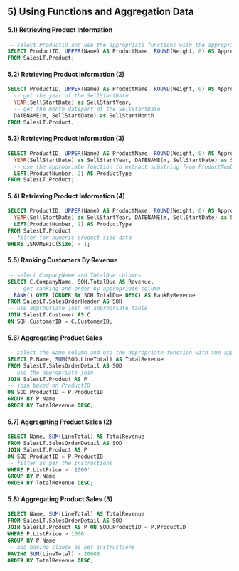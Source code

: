 ## 5) Using Functions and Aggregation Data

#### 5.1) Retrieving Product Information
```SQL
-- select ProductID and use the appropriate functions with the appropriate columns
SELECT ProductID, UPPER(Name) AS ProductName, ROUND(Weight, 0) AS ApproxWeight
FROM SalesLT.Product;
```
#### 5.2) Retrieving Product Information (2)
```SQL
SELECT ProductID, UPPER(Name) AS ProductName, ROUND(Weight, 0) AS ApproxWeight,
  -- get the year of the SellStartDate
  YEAR(SellStartDate) as SellStartYear,
  -- get the month datepart of the SellStartDate
  DATENAME(m, SellStartDate) as SellStartMonth
FROM SalesLT.Product;
```
#### 5.3) Retrieving Product Information (3)
```SQL
SELECT ProductID, UPPER(Name) AS ProductName, ROUND(Weight, 0) AS ApproxWeight,
  YEAR(SellStartDate) as SellStartYear, DATENAME(m, SellStartDate) as SellStartMonth,
  -- use the appropriate function to extract substring from ProductNumber
  LEFT(ProductNumber, 2) AS ProductType
FROM SalesLT.Product;
```
#### 5.4) Retrieving Product Information (4)
```SQL
SELECT ProductID, UPPER(Name) AS ProductName, ROUND(Weight, 0) AS ApproxWeight,
  YEAR(SellStartDate) as SellStartYear, DATENAME(m, SellStartDate) as SellStartMonth,
  LEFT(ProductNumber, 2) AS ProductType
FROM SalesLT.Product
-- filter for numeric product size data
WHERE ISNUMERIC(Size) = 1;
```
#### 5.5) Ranking Customers By Revenue
```SQL
-- select CompanyName and TotalDue columns
SELECT C.CompanyName, SOH.TotalDue AS Revenue,
  -- get ranking and order by appropriate column
  RANK() OVER (ORDER BY SOH.TotalDue DESC) AS RankByRevenue
FROM SalesLT.SalesOrderHeader AS SOH
-- use appropriate join on appropriate table
JOIN SalesLT.Customer AS C
ON SOH.CustomerID = C.CustomerID;
```
#### 5.6) Aggregating Product Sales
```SQL
-- select the Name column and use the appropriate function with the appropriate column
SELECT P.Name, SUM(SOD.LineTotal) AS TotalRevenue
FROM SalesLT.SalesOrderDetail AS SOD
-- use the appropriate join
JOIN SalesLT.Product AS P
-- join based on ProductID
ON SOD.ProductID = P.ProductID
GROUP BY P.Name
ORDER BY TotalRevenue DESC;
```
#### 5.7) Aggregating Product Sales (2)
```SQL
SELECT Name, SUM(LineTotal) AS TotalRevenue
FROM SalesLT.SalesOrderDetail AS SOD
JOIN SalesLT.Product AS P
ON SOD.ProductID = P.ProductID
-- filter as per the instructions
WHERE P.ListPrice > '1000'
GROUP BY P.Name
ORDER BY TotalRevenue DESC;
```
#### 5.8) Aggregating Product Sales (3)
```SQL
SELECT Name, SUM(LineTotal) AS TotalRevenue
FROM SalesLT.SalesOrderDetail AS SOD
JOIN SalesLT.Product AS P ON SOD.ProductID = P.ProductID
WHERE P.ListPrice > 1000
GROUP BY P.Name
-- add having clause as per instructions
HAVING SUM(LineTotal) > 20000
ORDER BY TotalRevenue DESC;
```
